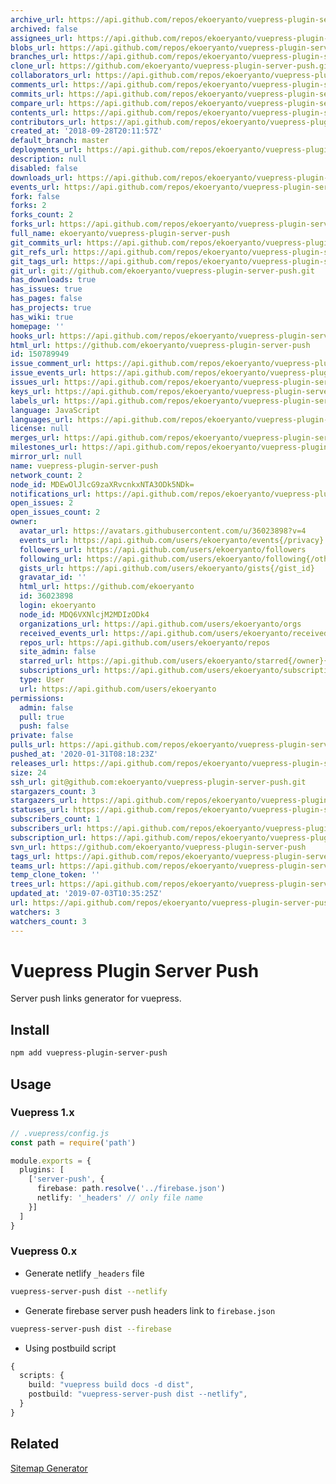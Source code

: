 ```yaml
---
archive_url: https://api.github.com/repos/ekoeryanto/vuepress-plugin-server-push/{archive_format}{/ref}
archived: false
assignees_url: https://api.github.com/repos/ekoeryanto/vuepress-plugin-server-push/assignees{/user}
blobs_url: https://api.github.com/repos/ekoeryanto/vuepress-plugin-server-push/git/blobs{/sha}
branches_url: https://api.github.com/repos/ekoeryanto/vuepress-plugin-server-push/branches{/branch}
clone_url: https://github.com/ekoeryanto/vuepress-plugin-server-push.git
collaborators_url: https://api.github.com/repos/ekoeryanto/vuepress-plugin-server-push/collaborators{/collaborator}
comments_url: https://api.github.com/repos/ekoeryanto/vuepress-plugin-server-push/comments{/number}
commits_url: https://api.github.com/repos/ekoeryanto/vuepress-plugin-server-push/commits{/sha}
compare_url: https://api.github.com/repos/ekoeryanto/vuepress-plugin-server-push/compare/{base}...{head}
contents_url: https://api.github.com/repos/ekoeryanto/vuepress-plugin-server-push/contents/{+path}
contributors_url: https://api.github.com/repos/ekoeryanto/vuepress-plugin-server-push/contributors
created_at: '2018-09-28T20:11:57Z'
default_branch: master
deployments_url: https://api.github.com/repos/ekoeryanto/vuepress-plugin-server-push/deployments
description: null
disabled: false
downloads_url: https://api.github.com/repos/ekoeryanto/vuepress-plugin-server-push/downloads
events_url: https://api.github.com/repos/ekoeryanto/vuepress-plugin-server-push/events
fork: false
forks: 2
forks_count: 2
forks_url: https://api.github.com/repos/ekoeryanto/vuepress-plugin-server-push/forks
full_name: ekoeryanto/vuepress-plugin-server-push
git_commits_url: https://api.github.com/repos/ekoeryanto/vuepress-plugin-server-push/git/commits{/sha}
git_refs_url: https://api.github.com/repos/ekoeryanto/vuepress-plugin-server-push/git/refs{/sha}
git_tags_url: https://api.github.com/repos/ekoeryanto/vuepress-plugin-server-push/git/tags{/sha}
git_url: git://github.com/ekoeryanto/vuepress-plugin-server-push.git
has_downloads: true
has_issues: true
has_pages: false
has_projects: true
has_wiki: true
homepage: ''
hooks_url: https://api.github.com/repos/ekoeryanto/vuepress-plugin-server-push/hooks
html_url: https://github.com/ekoeryanto/vuepress-plugin-server-push
id: 150789949
issue_comment_url: https://api.github.com/repos/ekoeryanto/vuepress-plugin-server-push/issues/comments{/number}
issue_events_url: https://api.github.com/repos/ekoeryanto/vuepress-plugin-server-push/issues/events{/number}
issues_url: https://api.github.com/repos/ekoeryanto/vuepress-plugin-server-push/issues{/number}
keys_url: https://api.github.com/repos/ekoeryanto/vuepress-plugin-server-push/keys{/key_id}
labels_url: https://api.github.com/repos/ekoeryanto/vuepress-plugin-server-push/labels{/name}
language: JavaScript
languages_url: https://api.github.com/repos/ekoeryanto/vuepress-plugin-server-push/languages
license: null
merges_url: https://api.github.com/repos/ekoeryanto/vuepress-plugin-server-push/merges
milestones_url: https://api.github.com/repos/ekoeryanto/vuepress-plugin-server-push/milestones{/number}
mirror_url: null
name: vuepress-plugin-server-push
network_count: 2
node_id: MDEwOlJlcG9zaXRvcnkxNTA3ODk5NDk=
notifications_url: https://api.github.com/repos/ekoeryanto/vuepress-plugin-server-push/notifications{?since,all,participating}
open_issues: 2
open_issues_count: 2
owner:
  avatar_url: https://avatars.githubusercontent.com/u/36023898?v=4
  events_url: https://api.github.com/users/ekoeryanto/events{/privacy}
  followers_url: https://api.github.com/users/ekoeryanto/followers
  following_url: https://api.github.com/users/ekoeryanto/following{/other_user}
  gists_url: https://api.github.com/users/ekoeryanto/gists{/gist_id}
  gravatar_id: ''
  html_url: https://github.com/ekoeryanto
  id: 36023898
  login: ekoeryanto
  node_id: MDQ6VXNlcjM2MDIzODk4
  organizations_url: https://api.github.com/users/ekoeryanto/orgs
  received_events_url: https://api.github.com/users/ekoeryanto/received_events
  repos_url: https://api.github.com/users/ekoeryanto/repos
  site_admin: false
  starred_url: https://api.github.com/users/ekoeryanto/starred{/owner}{/repo}
  subscriptions_url: https://api.github.com/users/ekoeryanto/subscriptions
  type: User
  url: https://api.github.com/users/ekoeryanto
permissions:
  admin: false
  pull: true
  push: false
private: false
pulls_url: https://api.github.com/repos/ekoeryanto/vuepress-plugin-server-push/pulls{/number}
pushed_at: '2020-01-31T08:18:23Z'
releases_url: https://api.github.com/repos/ekoeryanto/vuepress-plugin-server-push/releases{/id}
size: 24
ssh_url: git@github.com:ekoeryanto/vuepress-plugin-server-push.git
stargazers_count: 3
stargazers_url: https://api.github.com/repos/ekoeryanto/vuepress-plugin-server-push/stargazers
statuses_url: https://api.github.com/repos/ekoeryanto/vuepress-plugin-server-push/statuses/{sha}
subscribers_count: 1
subscribers_url: https://api.github.com/repos/ekoeryanto/vuepress-plugin-server-push/subscribers
subscription_url: https://api.github.com/repos/ekoeryanto/vuepress-plugin-server-push/subscription
svn_url: https://github.com/ekoeryanto/vuepress-plugin-server-push
tags_url: https://api.github.com/repos/ekoeryanto/vuepress-plugin-server-push/tags
teams_url: https://api.github.com/repos/ekoeryanto/vuepress-plugin-server-push/teams
temp_clone_token: ''
trees_url: https://api.github.com/repos/ekoeryanto/vuepress-plugin-server-push/git/trees{/sha}
updated_at: '2019-07-03T10:35:25Z'
url: https://api.github.com/repos/ekoeryanto/vuepress-plugin-server-push
watchers: 3
watchers_count: 3
---
```


# Vuepress Plugin Server Push

Server push links generator for vuepress.

## Install

```sh
npm add vuepress-plugin-server-push
```

## Usage

### Vuepress 1.x

```ts
// .vuepress/config.js
const path = require('path')

module.exports = {
  plugins: [
    ['server-push', {
      firebase: path.resolve('../firebase.json')
      netlify: '_headers' // only file name
    }]
  ]
}
```

### Vuepress 0.x

- Generate netlify `_headers` file

```sh
vuepress-server-push dist --netlify
```

- Generate firebase server push headers link to `firebase.json`

```sh
vuepress-server-push dist --firebase
```

- Using postbuild script

```ts
{
  scripts: {
    build: "vuepress build docs -d dist",
    postbuild: "vuepress-server-push dist --netlify",
  }
}
```

## Related
[Sitemap Generator](https://github.com/ekoeryanto/vuepress-plugin-sitemap)
